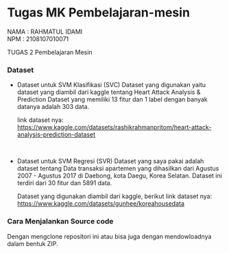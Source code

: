 # Tugas MK Pembelajaran-mesin

NAMA : RAHMATUL IDAMI <br>
NPM : 2108107010071

TUGAS 2 Pembelajaran Mesin

### Dataset
- Dataset untuk SVM Klasifikasi (SVC)
  Dataset yang digunakan yaitu dataset yang diambil dari kaggle tentang Heart Attack Analysis & Prediction Dataset yang memiliki 13 fitur dan 1 label dengan banyak datanya adalah 303 data.

  link dataset nya: https://www.kaggle.com/datasets/rashikrahmanpritom/heart-attack-analysis-prediction-dataset

  <br>
- Dataset untuk SVM Regresi (SVR)
  Dataset yang saya pakai adalah dataset tentang Data transaksi apartemen yang dihasilkan dari Agustus 2007 - Agustus 2017 di Daebong, kota Daegu, Korea Selatan. Dataset ini terdiri dari 30 fitur dan 5891 data.
  
  Dataset yang digunakan diambil dari kaggle, berikut link dataset nya: https://www.kaggle.com/datasets/gunhee/koreahousedata

### Cara Menjalankan Source code
Dengan mengclone repositori ini atau bisa juga dengan mendowloadnya dalam bentuk ZIP.
